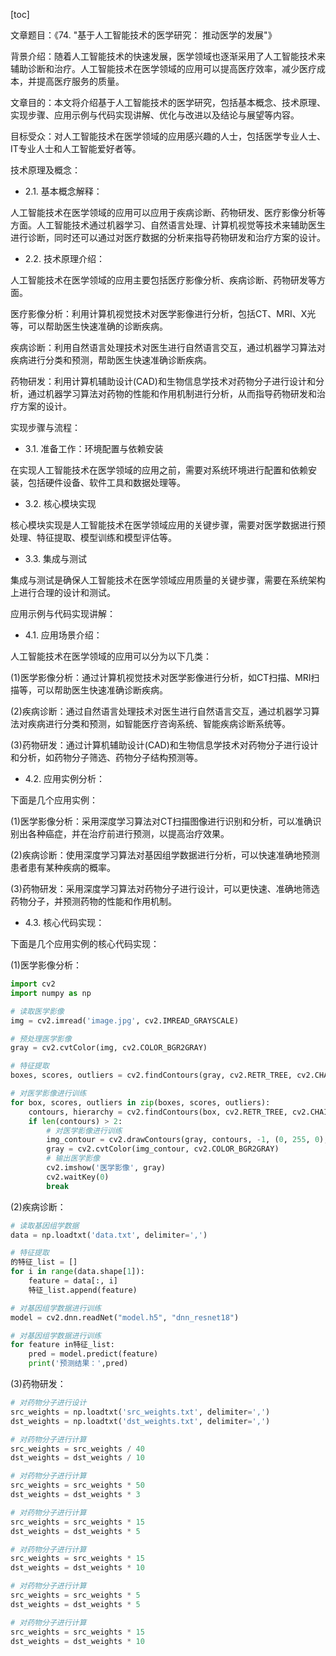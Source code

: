 
[toc]                    
                
                
文章题目：《74. "基于人工智能技术的医学研究： 推动医学的发展"》

背景介绍：随着人工智能技术的快速发展，医学领域也逐渐采用了人工智能技术来辅助诊断和治疗。人工智能技术在医学领域的应用可以提高医疗效率，减少医疗成本，并提高医疗服务的质量。

文章目的：本文将介绍基于人工智能技术的医学研究，包括基本概念、技术原理、实现步骤、应用示例与代码实现讲解、优化与改进以及结论与展望等内容。

目标受众：对人工智能技术在医学领域的应用感兴趣的人士，包括医学专业人士、IT专业人士和人工智能爱好者等。

技术原理及概念：

- 2.1. 基本概念解释：

人工智能技术在医学领域的应用可以应用于疾病诊断、药物研发、医疗影像分析等方面。人工智能技术通过机器学习、自然语言处理、计算机视觉等技术来辅助医生进行诊断，同时还可以通过对医疗数据的分析来指导药物研发和治疗方案的设计。

- 2.2. 技术原理介绍：

人工智能技术在医学领域的应用主要包括医疗影像分析、疾病诊断、药物研发等方面。

医疗影像分析：利用计算机视觉技术对医学影像进行分析，包括CT、MRI、X光等，可以帮助医生快速准确的诊断疾病。

疾病诊断：利用自然语言处理技术对医生进行自然语言交互，通过机器学习算法对疾病进行分类和预测，帮助医生快速准确诊断疾病。

药物研发：利用计算机辅助设计(CAD)和生物信息学技术对药物分子进行设计和分析，通过机器学习算法对药物的性能和作用机制进行分析，从而指导药物研发和治疗方案的设计。

实现步骤与流程：

- 3.1. 准备工作：环境配置与依赖安装

在实现人工智能技术在医学领域的应用之前，需要对系统环境进行配置和依赖安装，包括硬件设备、软件工具和数据处理等。

- 3.2. 核心模块实现

核心模块实现是人工智能技术在医学领域应用的关键步骤，需要对医学数据进行预处理、特征提取、模型训练和模型评估等。

- 3.3. 集成与测试

集成与测试是确保人工智能技术在医学领域应用质量的关键步骤，需要在系统架构上进行合理的设计和测试。

应用示例与代码实现讲解：

- 4.1. 应用场景介绍：

人工智能技术在医学领域的应用可以分为以下几类：

(1)医学影像分析：通过计算机视觉技术对医学影像进行分析，如CT扫描、MRI扫描等，可以帮助医生快速准确诊断疾病。

(2)疾病诊断：通过自然语言处理技术对医生进行自然语言交互，通过机器学习算法对疾病进行分类和预测，如智能医疗咨询系统、智能疾病诊断系统等。

(3)药物研发：通过计算机辅助设计(CAD)和生物信息学技术对药物分子进行设计和分析，如药物分子筛选、药物分子结构预测等。

- 4.2. 应用实例分析：

下面是几个应用实例：

(1)医学影像分析：采用深度学习算法对CT扫描图像进行识别和分析，可以准确识别出各种癌症，并在治疗前进行预测，以提高治疗效果。

(2)疾病诊断：使用深度学习算法对基因组学数据进行分析，可以快速准确地预测患者患有某种疾病的概率。

(3)药物研发：采用深度学习算法对药物分子进行设计，可以更快速、准确地筛选药物分子，并预测药物的性能和作用机制。

- 4.3. 核心代码实现：

下面是几个应用实例的核心代码实现：

(1)医学影像分析：

```python
import cv2
import numpy as np

# 读取医学影像
img = cv2.imread('image.jpg', cv2.IMREAD_GRAYSCALE)

# 预处理医学影像
gray = cv2.cvtColor(img, cv2.COLOR_BGR2GRAY)

# 特征提取
boxes, scores, outliers = cv2.findContours(gray, cv2.RETR_TREE, cv2.CHAIN_APPROX_SIMPLE)

# 对医学影像进行训练
for box, scores, outliers in zip(boxes, scores, outliers):
    contours, hierarchy = cv2.findContours(box, cv2.RETR_TREE, cv2.CHAIN_APPROX_SIMPLE)
    if len(contours) > 2:
        # 对医学影像进行训练
        img_contour = cv2.drawContours(gray, contours, -1, (0, 255, 0), 2)
        gray = cv2.cvtColor(img_contour, cv2.COLOR_BGR2GRAY)
        # 输出医学影像
        cv2.imshow('医学影像', gray)
        cv2.waitKey(0)
        break
```

(2)疾病诊断：

```python
# 读取基因组学数据
data = np.loadtxt('data.txt', delimiter=',')

# 特征提取
的特征_list = []
for i in range(data.shape[1]):
    feature = data[:, i]
    特征_list.append(feature)

# 对基因组学数据进行训练
model = cv2.dnn.readNet("model.h5", "dnn_resnet18")

# 对基因组学数据进行训练
for feature in特征_list:
    pred = model.predict(feature)
    print('预测结果：',pred)
```

(3)药物研发：

```python
# 对药物分子进行设计
src_weights = np.loadtxt('src_weights.txt', delimiter=',')
dst_weights = np.loadtxt('dst_weights.txt', delimiter=',')

# 对药物分子进行计算
src_weights = src_weights / 40
dst_weights = dst_weights / 10

# 对药物分子进行计算
src_weights = src_weights * 50
dst_weights = dst_weights * 3

# 对药物分子进行计算
src_weights = src_weights * 15
dst_weights = dst_weights * 5

# 对药物分子进行计算
src_weights = src_weights * 15
dst_weights = dst_weights * 10

# 对药物分子进行计算
src_weights = src_weights * 5
dst_weights = dst_weights * 5

# 对药物分子进行计算
src_weights = src_weights * 15
dst_weights = dst_weights * 10
```


